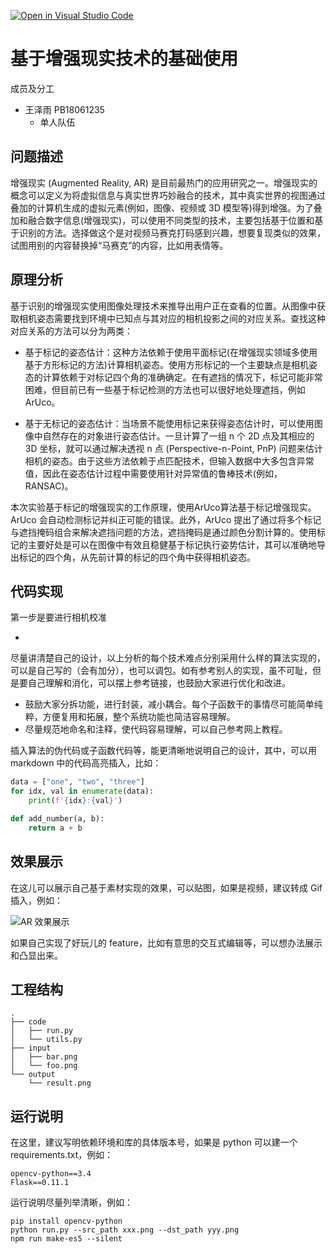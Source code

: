 [![Open in Visual Studio Code](https://classroom.github.com/assets/open-in-vscode-f059dc9a6f8d3a56e377f745f24479a46679e63a5d9fe6f495e02850cd0d8118.svg)](https://classroom.github.com/online_ide?assignment_repo_id=6630551&assignment_repo_type=AssignmentRepo)
# 基于增强现实技术的基础使用

成员及分工
- 王泽雨 PB18061235
  - 单人队伍


## 问题描述

  增强现实 (Augmented Reality, AR) 是目前最热门的应用研究之一。增强现实的概念可以定义为将虚拟信息与真实世界巧妙融合的技术，其中真实世界的视图通过叠加的计算机生成的虚拟元素(例如，图像、视频或 3D 模型等)得到增强。为了叠加和融合数字信息(增强现实)，可以使用不同类型的技术，主要包括基于位置和基于识别的方法。选择做这个是对视频马赛克打码感到兴趣，想要复现类似的效果，试图用别的内容替换掉“马赛克”的内容，比如用表情等。

## 原理分析

基于识别的增强现实使用图像处理技术来推导出用户正在查看的位置。从图像中获取相机姿态需要找到环境中已知点与其对应的相机投影之间的对应关系。查找这种对应关系的方法可以分为两类：

- 基于标记的姿态估计：这种方法依赖于使用平面标记(在增强现实领域多使用基于方形标记的方法)计算相机姿态。使用方形标记的一个主要缺点是相机姿态的计算依赖于对标记四个角的准确确定。在有遮挡的情况下，标记可能非常困难，但目前已有一些基于标记检测的方法也可以很好地处理遮挡，例如 ArUco。

- 基于无标记的姿态估计：当场景不能使用标记来获得姿态估计时，可以使用图像中自然存在的对象进行姿态估计。一旦计算了一组 n 个 2D 点及其相应的 3D 坐标，就可以通过解决透视 n 点 (Perspective-n-Point, PnP) 问题来估计相机的姿态。由于这些方法依赖于点匹配技术，但输入数据中大多包含异常值，因此在姿态估计过程中需要使用针对异常值的鲁棒技术(例如，RANSAC)。

本次实验基于标记的增强现实的工作原理，使用ArUco算法基于标记增强现实。ArUco 会自动检测标记并纠正可能的错误。此外，ArUco 提出了通过将多个标记与遮挡掩码组合来解决遮挡问题的方法，遮挡掩码是通过颜色分割计算的。使用标记的主要好处是可以在图像中有效且稳健基于标记执行姿势估计，其可以准确地导出标记的四个角，从先前计算的标记的四个角中获得相机姿态。



## 代码实现

第一步是要进行相机校准

- 


尽量讲清楚自己的设计，以上分析的每个技术难点分别采用什么样的算法实现的，可以是自己写的（会有加分），也可以调包。如有参考别人的实现，虽不可耻，但是要自己理解和消化，可以摆上参考链接，也鼓励大家进行优化和改进。

- 鼓励大家分拆功能，进行封装，减小耦合。每个子函数干的事情尽可能简单纯粹，方便复用和拓展，整个系统功能也简洁容易理解。
- 尽量规范地命名和注释，使代码容易理解，可以自己参考网上教程。

插入算法的伪代码或子函数代码等，能更清晰地说明自己的设计，其中，可以用 markdown 中的代码高亮插入，比如：

```python
data = ["one", "two", "three"]
for idx, val in enumerate(data):
    print(f'{idx}:{val}')

def add_number(a, b):
    return a + b
```


## 效果展示

在这儿可以展示自己基于素材实现的效果，可以贴图，如果是视频，建议转成 Gif 插入，例如：

![AR 效果展示](demo/ar.gif)

如果自己实现了好玩儿的 feature，比如有意思的交互式编辑等，可以想办法展示和凸显出来。

## 工程结构

```text
.
├── code
│   ├── run.py
│   └── utils.py
├── input
│   ├── bar.png
│   └── foo.png
└── output
    └── result.png
```

## 运行说明

在这里，建议写明依赖环境和库的具体版本号，如果是 python 可以建一个 requirements.txt，例如：

```
opencv-python==3.4
Flask==0.11.1
```

运行说明尽量列举清晰，例如：
```
pip install opencv-python
python run.py --src_path xxx.png --dst_path yyy.png
npm run make-es5 --silent
```
